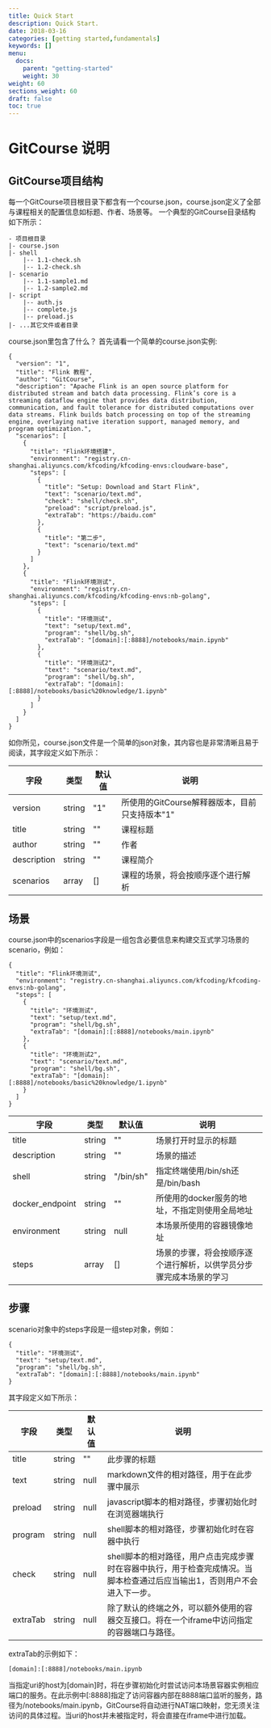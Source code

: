 ```yaml
---
title: Quick Start
description: Quick Start.
date: 2018-03-16
categories: [getting started,fundamentals]
keywords: []
menu:
  docs:
    parent: "getting-started"
    weight: 30
weight: 60
sections_weight: 60
draft: false
toc: true
---
```



# GitCourse 说明

## GitCourse项目结构

每一个GitCourse项目根目录下都含有一个course.json，course.json定义了全部与课程相关的配置信息如标题、作者、场景等。 一个典型的GitCourse目录结构如下所示：

```
- 项目根目录
|- course.json
|- shell
	|-- 1.1-check.sh
	|-- 1.2-check.sh
|- scenario
	|-- 1.1-sample1.md
	|-- 1.2-sample2.md
|- script
	|-- auth.js
	|-- complete.js
	|-- preload.js
|- ...其它文件或者目录
```

course.json里包含了什么？ 首先请看一个简单的course.json实例:

```
{
  "version": "1",
  "title": "Flink 教程",
  "author": "GitCourse",
  "description": "Apache Flink is an open source platform for distributed stream and batch data processing. Flink’s core is a streaming dataflow engine that provides data distribution, communication, and fault tolerance for distributed computations over data streams. Flink builds batch processing on top of the streaming engine, overlaying native iteration support, managed memory, and program optimization.",
  "scenarios": [
    {
      "title": "Flink环境搭建",
      "environment": "registry.cn-shanghai.aliyuncs.com/kfcoding/kfcoding-envs:cloudware-base",
      "steps": [
        {
          "title": "Setup: Download and Start Flink",
          "text": "scenario/text.md",
          "check": "shell/check.sh",
          "preload": "script/preload.js",
          "extraTab": "https://baidu.com"
        },
        {
          "title": "第二步",
          "text": "scenario/text.md"
        }
      ]
    },
    {
      "title": "Flink环境测试",
      "environment": "registry.cn-shanghai.aliyuncs.com/kfcoding/kfcoding-envs:nb-golang",
      "steps": [
        {
          "title": "环境测试",
          "text": "setup/text.md",
          "program": "shell/bg.sh",
          "extraTab": "[domain]:[:8888]/notebooks/main.ipynb"
        },
        {
          "title": "环境测试2",
          "text": "scenario/text.md",
          "program": "shell/bg.sh",
          "extraTab": "[domain]:[:8888]/notebooks/basic%20knowledge/1.ipynb"
        }
      ]
    }
  ]
}
```

如你所见，course.json文件是一个简单的json对象，其内容也是非常清晰且易于阅读，其字段定义如下所示：

| 字段          | 类型     | 默认值  | 说明                            |
|-------------|--------|------|-------------------------------|
| version     | string | "1"  | 所使用的GitCourse解释器版本，目前只支持版本"1" |
| title       | string | ""   | 课程标题                          |
| author      | string | ""   | 作者                            |
| description | string | ""   | 课程简介                          |
| scenarios   | array  | \[\] | 课程的场景，将会按顺序逐个进行解析             |


## 场景

course.json中的scenarios字段是一组包含必要信息来构建交互式学习场景的scenario，例如：

```
{
  "title": "Flink环境测试",
  "environment": "registry.cn-shanghai.aliyuncs.com/kfcoding/kfcoding-envs:nb-golang",
  "steps": [
    {
      "title": "环境测试",
      "text": "setup/text.md",
      "program": "shell/bg.sh",
      "extraTab": "[domain]:[:8888]/notebooks/main.ipynb"
    },
    {
      "title": "环境测试2",
      "text": "scenario/text.md",
      "program": "shell/bg.sh",
      "extraTab": "[domain]:[:8888]/notebooks/basic%20knowledge/1.ipynb"
    }
  ]
}
```

| 字段               | 类型     | 默认值       | 说明                                |
|------------------|--------|-----------|-----------------------------------|
| title            | string | ""        | 场景打开时显示的标题                        |
| description      | string | ""        | 场景的描述                             |
| shell            | string | "/bin/sh" | 指定终端使用/bin/sh还是/bin/bash          |
| docker\_endpoint | string | ""        | 所使用的docker服务的地址，不指定则使用全局地址        |
| environment      | string | null      | 本场景所使用的容器镜像地址                     |
| steps            | array  | \[\]      | 场景的步骤，将会按顺序逐个进行解析，以供学员分步骤完成本场景的学习 |

## 步骤

scenario对象中的steps字段是一组step对象，例如：

```
{
  "title": "环境测试",
  "text": "setup/text.md",
  "program": "shell/bg.sh",
  "extraTab": "[domain]:[:8888]/notebooks/main.ipynb"
}
```

其字段定义如下所示：

| 字段       | 类型     | 默认值  | 说明                                                               |
|----------|--------|------|------------------------------------------------------------------|
| title    | string | ""   | 此步骤的标题                                                           |
| text     | string | null | markdown文件的相对路径，用于在此步骤中展示                                        |
| preload  | string | null | javascript脚本的相对路径，步骤初始化时在浏览器端执行                                  |
| program  | string | null | shell脚本的相对路径，步骤初始化时在容器中执行                                        |
| check    | string | null | shell脚本的相对路径，用户点击完成步骤时在容器中执行，用于检查完成情况。当脚本检查通过后应当输出1，否则用户不会进入下一步。 |
| extraTab | string | null | 除了默认的终端之外，可以额外使用的容器交互接口。将在一个iframe中访问指定的容器端口与路径。                 |

extraTab的示例如下：

```
[domain]:[:8888]/notebooks/main.ipynb
```

当指定uri的host为[domain]时，将在步骤初始化时尝试访问本场景容器实例相应端口的服务。在此示例中[:8888]指定了访问容器内部在8888端口监听的服务，路径为/notebooks/main.ipynb，GitCourse将自动进行NAT端口映射，您无须关注访问的具体过程。当uri的host并未被指定时，将会直接在iframe中进行加载。
